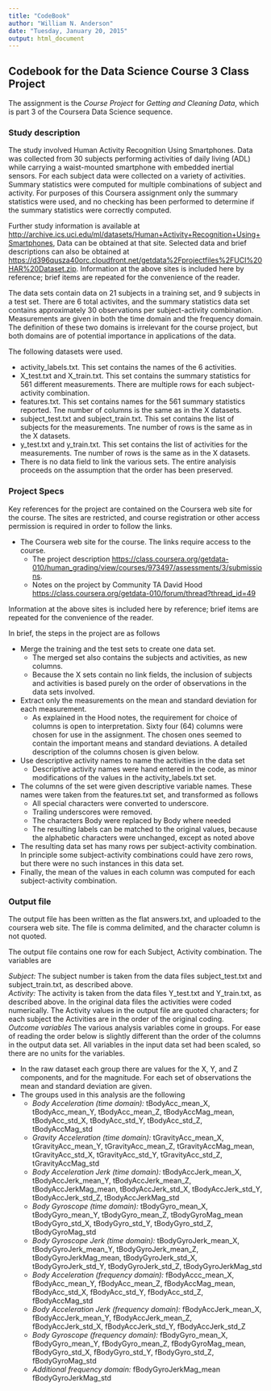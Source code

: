 ```yaml
---
title: "CodeBook"
author: "William N. Anderson"
date: "Tuesday, January 20, 2015"
output: html_document
---
```


## Codebook for the Data Science Course 3 Class Project
The assignment is the *Course Project* for *Getting and Cleaning Data*, which is part 3 of the Coursera Data Science sequence.

### Study description
The study involved Human Activity Recognition Using Smartphones. Data was collected from 30 subjects performing activities of daily living (ADL) while carrying a waist-mounted smartphone with embedded inertial sensors.  For each subject data were collected on a variety of activities. Summary statistics were computed for multiple combinations of subject and activity. For purposes of this Coursera assignment only the summary statistics were used, and no checking has been performed to determine if the summary statistics were correctly computed.

Further study information is available at http://archive.ics.uci.edu/ml/datasets/Human+Activity+Recognition+Using+Smartphones, Data can be obtained at that site. Selected data and brief descriptions can also be obtained at https://d396qusza40orc.cloudfront.net/getdata%2Fprojectfiles%2FUCI%20HAR%20Dataset.zip. Information at the above sites is included here by reference; brief items are repeated for the convenience of the reader.

The data sets contain data on 21 subjects in a training set, and 9 subjects in a test set. There are 6 total activites, and the summary statistics data set contains approximately 30 observations per subject-activity combination. Measurements are given in both the time domain and the frequency domain. The definition of these two domains is irrelevant for the course project, but both domains are of potential importance in applications of the data. 

The following datasets were used. 

* activity_labels.txt.  This set contains the names of the 6 activities.
* X_test.txt and X_train.txt. This set contains the summary statistics for 561 different measurements. There are multiple rows for each subject-activity combination.   
* features.txt.  This set contains names for the 561 summary statistics reported.  Tne number of columns is the same as in the X datasets.
* subject_test.txt and subject_train.txt. This set contains the list of subjects for the measurements. Tne number of rows is the same as in the X datasets.
* y_test.txt and y_train.txt. This set contains the list of activities for the measurements. Tne number of rows is the same as in the X datasets.
* There is no data field to link the various sets. The entire analyisis proceeds on the assumption that the order has been preserved. 


### Project Specs

 Key references for the project are contained on the Coursera web site for the course. The sites are restricted, and course registration or other access permission is required in order to follow the links.    

* The Coursera web site for the course. The links require access to the course.  
    + The project description  https://class.coursera.org/getdata-010/human_grading/view/courses/973497/assessments/3/submissions.    
    + Notes on the project by Community TA David Hood  https://class.coursera.org/getdata-010/forum/thread?thread_id=49

 Information at the above sites is included here by reference; brief items are repeated for the convenience of the reader. 
 
 In brief, the steps in the project are as follows
 
* Merge the training and the test sets to create one data set.
    + The merged set also contains the subjects and activities, as new columns.
    + Because the X sets contain no link fields, the inclusion of subjects and activities is based purely on the order of observations in the data sets involved. 
* Extract only the measurements on the mean and standard deviation for each measurement.
    + As explained in the Hood notes, the requirement for choice of columns is open to interpretation. Sixty four (64) columns were chosen for use in the assignment. The chosen ones seemed to contain the important means and standard deviations. A detailed description of the columns chosen is given below.
* Use descriptive activity names to name the activities in the data set
    + Descriptive activity names were hand entered in the code, as minor modifications of the values in the activity_labels.txt set.
* The columns of the set were given descriptive variable names. These names were taken from the features.txt set, and transformed as follows  
    + All special characters were converted to underscore. 
    + Trailing underscores were removed.
    + The characters Body were replaced by Body where needed
    + The resulting labels can be matched to the original values, because the alphabetic characters were unchanged, except as noted above
* The resulting data set has many rows per subject-activity combination. In principle some subject-activity combinations could have zero rows, but there were no such instances in this data set. 
* Finally, the mean of the values in each column was computed for each subject-activity combination. 

 
 

### Output file  
The output file has been written as the flat answers.txt, and uploaded to the coursera web site. The file is comma delimited, and the character column is not quoted.

The output file contains one row for each Subject, Activity combination. The variables are

*Subject:*     The subject number is taken from the data files subject_test.txt and subject_train.txt, as described above.  
*Activity:*    The activity is taken from the data files Y_test.txt and Y_train.txt, as described above. In the original data files the activities were coded numerically. The Activity values in the output file are quoted characters; for each subject the Activities are in the order of the original coding.  
*Outcome variables*  The various analysis variables come in groups. For ease of reading the order below is slightly different than the order of the columns in the output data set. All variables in the input data set had been scaled, so there are no units for the variables.

* In the raw dataset each group there are values for the X, Y, and Z components, and for the magnitude. For each set of observations the mean and standard deviation are given. 
* The groups used in this analysis are the following  
    + *Body Acceleration (time domain):* tBodyAcc_mean_X, tBodyAcc_mean_Y, tBodyAcc_mean_Z, tBodyAccMag_mean,
    tBodyAcc_std_X, tBodyAcc_std_Y, tBodyAcc_std_Z, tBodyAccMag_std
    + *Gravity Acceleration (time domain):*  tGravityAcc_mean_X, tGravityAcc_mean_Y, tGravityAcc_mean_Z, 
    tGravityAccMag_mean, tGravityAcc_std_X, tGravityAcc_std_Y, tGravityAcc_std_Z, tGravityAccMag_std
    + *Body Acceleration Jerk (time domain):* tBodyAccJerk_mean_X, tBodyAccJerk_mean_Y, tBodyAccJerk_mean_Z,
    tBodyAccJerkMag_mean, tBodyAccJerk_std_X, tBodyAccJerk_std_Y, tBodyAccJerk_std_Z, tBodyAccJerkMag_std  
    + *Body Gyroscope (time domain):* tBodyGyro_mean_X, tBodyGyro_mean_Y, tBodyGyro_mean_Z, tBodyGyroMag_mean
    tBodyGyro_std_X, tBodyGyro_std_Y, tBodyGyro_std_Z, tBodyGyroMag_std  
    + *Body Gyroscope Jerk (time domain):* tBodyGyroJerk_mean_X, tBodyGyroJerk_mean_Y, tBodyGyroJerk_mean_Z,
    tBodyGyroJerkMag_mean, tBodyGyroJerk_std_X, tBodyGyroJerk_std_Y, tBodyGyroJerk_std_Z, tBodyGyroJerkMag_std  
    + *Body Acceleration (frequency domain):* fBodyAccc_mean_X, fBodyAcc_mean_Y, fBodyAcc_mean_Z, fBodyAccMag_mean,
    fBodyAcc_std_X, fBodyAcc_std_Y, fBodyAcc_std_Z, fBodyAccMag_std
    + *Body Acceleration Jerk (frequency domain):* fBodyAccJerk_mean_X, fBodyAccJerk_mean_Y, fBodyAccJerk_mean_Z,
    fBodyAccJerk_std_X, fBodyAccJerk_std_Y, fBodyAccJerk_std_Z
    + *Body Gyroscope (frequency domain):* fBodyGyro_mean_X, fBodyGyro_mean_Y, fBodyGyro_mean_Z, fBodyGyroMag_mean,
    fBodyGyro_std_X, fBodyGyro_std_Y, fBodyGyro_std_Z, fBodyGyroMag_std  	
    + *Additional frequency domain:* fBodyGyroJerkMag_mean	fBodyGyroJerkMag_std
     
    
    
